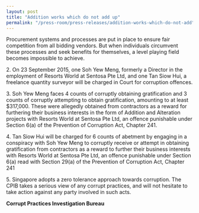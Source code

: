 ```yaml
---
layout: post
title: "Addition works which do not add up"
permalink: "/press-room/press-releases/addition-works-which-do-not-add"
---
```

Procurement systems and processes are put in place to ensure fair competition from all bidding vendors. But when individuals circumvent these processes and seek benefits for themselves, a level playing field becomes impossible to achieve.

2\.       On 23 September 2015, one Soh Yew Meng, formerly a Director in the employment of Resorts World at Sentosa Pte Ltd, and one Tan Siow Hui, a freelance quantity surveyor will be charged in Court for corruption offences.

3\.       Soh Yew Meng faces 4 counts of corruptly obtaining gratification and 3 counts of corruptly attempting to obtain gratification, amounting to at least $317,000. These were allegedly obtained from contractors as a reward for furthering their business interests in the form of Addition and Alteration projects with Resorts World at Sentosa Pte Ltd, an offence punishable under Section 6(a) of the Prevention of Corruption Act, Chapter 241.

4\.       Tan Siow Hui will be charged for 6 counts of abetment by engaging in a conspiracy with Soh Yew Meng to corruptly receive or attempt in obtaining gratification from contractors as a reward to further their business interests with Resorts World at Sentosa Pte Ltd, an offence punishable under Section 6(a) read with Section 29(a) of the Prevention of Corruption Act, Chapter 241

5\.       Singapore adopts a zero tolerance approach towards corruption. The CPIB takes a serious view of any corrupt practices, and will not hesitate to take action against any party involved in such acts.

**Corrupt Practices Investigation Bureau**
